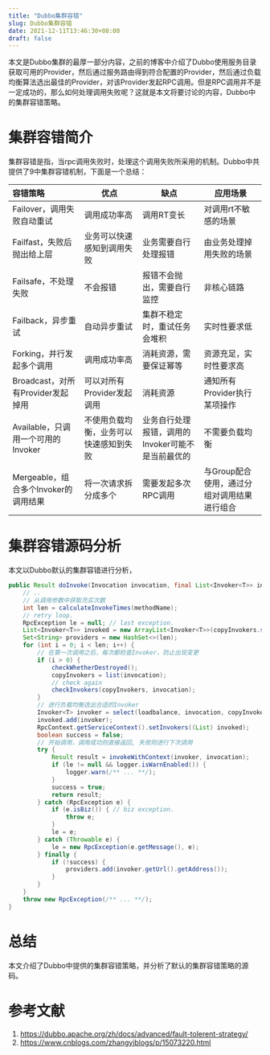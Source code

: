 ```yaml
---
title: "Dubbo集群容错"
slug: Dubbo集群容错
date: 2021-12-11T13:46:30+08:00
draft: false
---
```


<!--more-->

本文是Dubbo集群的最厚一部分内容，之前的博客中介绍了Dubbo使用服务目录获取可用的Provider，然后通过服务路由得到符合配置的Provider，然后通过负载均衡算法选出最佳的Provider，对该Provider发起RPC调用。但是RPC调用并不是一定成功的，那么如何处理调用失败呢？这就是本文将要讨论的内容，Dubbo中的集群容错策略。

# 集群容错简介

集群容错是指，当rpc调用失败时，处理这个调用失败所采用的机制。Dubbo中共提供了9中集群容错机制，下面是一个总结：

| 容错策略                             | 优点                                   | 缺点                                              | 应用场景                                    |
| :----------------------------------- | -------------------------------------- | ------------------------------------------------- | ------------------------------------------- |
| Failover，调用失败自动重试           | 调用成功率高                           | 调用RT变长                                        | 对调用rt不敏感的场景                        |
| Failfast，失败后抛出给上层           | 业务可以快速感知到调用失败             | 业务需要自行处理报错                              | 由业务处理掉用失败的场景                    |
| Failsafe，不处理失败                 | 不会报错                               | 报错不会抛出，需要自行监控                        | 非核心链路                                  |
| Failback，异步重试                   | 自动异步重试                           | 集群不稳定时，重试任务会堆积                      | 实时性要求低                                |
| Forking，并行发起多个调用            | 调用成功率高                           | 消耗资源，需要保证幂等                            | 资源充足，实时性要求高                      |
| Broadcast，对所有Provider发起掉用    | 可以对所有Provider发起调用             | 消耗资源                                          | 通知所有Provider执行某项操作                |
| Available，只调用一个可用的Invoker   | 不使用负载均衡，业务可以快速感知到失败 | 业务自行处理报错，调用的Invoker可能不是当前最优的 | 不需要负载均衡                              |
| Mergeable，组合多个Invoker的调用结果 | 将一次请求拆分成多个                   | 需要发起多次RPC调用                               | 与Group配合使用，通过分组对调用结果进行组合 |

# 集群容错源码分析

本文以Dubbo默认的集群容错进行分析，

```java
public Result doInvoke(Invocation invocation, final List<Invoker<T>> invokers, LoadBalance loadbalance) throws RpcException {
    // ..
    // 从调用参数中获取充实次数
    int len = calculateInvokeTimes(methodName);
    // retry loop.
    RpcException le = null; // last exception.
    List<Invoker<T>> invoked = new ArrayList<Invoker<T>>(copyInvokers.size()); // invoked invokers.
    Set<String> providers = new HashSet<>(len);
    for (int i = 0; i < len; i++) {
        // 在第一次调用之后，每次都检查Invoker，防止出现变更
        if (i > 0) {
            checkWhetherDestroyed();
            copyInvokers = list(invocation);
            // check again
            checkInvokers(copyInvokers, invocation);
        }
        // 进行负载均衡选出合适的Invoker
        Invoker<T> invoker = select(loadbalance, invocation, copyInvokers, invoked);
        invoked.add(invoker);
        RpcContext.getServiceContext().setInvokers((List) invoked);
        boolean success = false;
        // 开始调用，调用成功则直接返回, 失败则进行下次调用
        try {
            Result result = invokeWithContext(invoker, invocation);
            if (le != null && logger.isWarnEnabled()) {
                logger.warn(/** ... **/);
            }
            success = true;
            return result;
        } catch (RpcException e) {
            if (e.isBiz()) { // biz exception.
                throw e;
            }
            le = e;
        } catch (Throwable e) {
            le = new RpcException(e.getMessage(), e);
        } finally {
            if (!success) {
                providers.add(invoker.getUrl().getAddress());
            }
        }
    }
    throw new RpcException(/** ... **/);
}
```

# 总结

本文介绍了Dubbo中提供的集群容错策略，并分析了默认的集群容错策略的源码。

# 参考文献

1. https://dubbo.apache.org/zh/docs/advanced/fault-tolerent-strategy/
1. https://www.cnblogs.com/zhangyjblogs/p/15073220.html